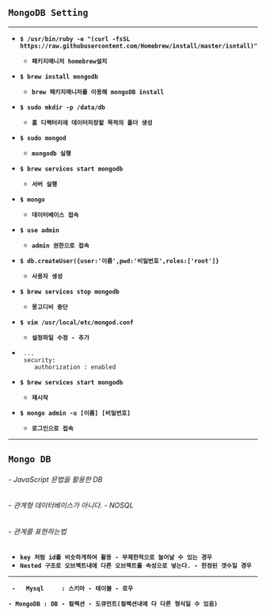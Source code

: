 ## `MongoDB Setting`
---
-  **`$ /usr/bin/ruby -e "(curl -fsSL https://raw.githubusercontent.com/Homebrew/install/master/isntall)"`**
     
    - **`패키지매니저 homebrew설치`**

- **`$ brew install mongodb`**
    - **`brew 패키지매니저를 이용해 mongoDB install`**


- **`$ sudo mkdir -p /data/db`**
    - **`홈 디렉터리에 데이터저장할 목적의 폴더 생성`**    

- **`$ sudo mongod`**
    - **`mongodb 실행`**

- **`$ brew services start mongodb`**
     - **`서버 실행`**

- **`$ mongo`**
     - **`데이터베이스 접속`**


 - **`$ use admin`**
     - **`admin 권한으로 접속`**
     

  - **`$ db.createUser({user:'이름',pwd:'비밀번호',roles:['root']}`**
     - **`사용자 생성`**   

  - **`$ brew services stop mongodb`**
     - **`몽고디비 중단`**   

  - **`$ vim /usr/local/etc/mongod.conf`**
     - **`설정파일 수정 - 추가`** 

  - ```
     ...
     security:
        authorization : enabled
     ```

- **`$ brew services start mongodb`**   
    - **`재시작`**  

- **`$ mongo admin -u [이름] [비밀번호]`**  
    - **`로그인으로 접속`**  

---


## `Mongo DB`
######  - JavaScript 문법을 활용한 DB
###### - 관계형 데이터베이스가 아니다. - NOSQL
###### - 관계를 표현하는법 
- **`key 처럼 id를 비슷하게하여 활용 - 무제한적으로 늘어날 수 있는 경우`**
- **`Nested 구조로 오브젝트내에 다른 오브젝트를 속성으로 넣는다. - 한정된 갯수일 경우 `**
---
**` -   Mysql     : 스키마 - 테이블 - 로우`**

**`- MongoDB : DB - 컬렉션 - 도큐먼트(컬렉션내에 다 다른 형식일 수 있음)`**
